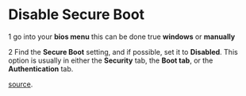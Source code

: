 # Disable Secure Boot

1 go into your **bios menu** this can be done true **windows** or **manually**

2 Find the **Secure Boot** setting, and if possible, set it to **Disabled**. This option is usually in either the **Security** tab, the **Boot tab**, or the **Authentication** tab.

[source](https://docs.microsoft.com/en-us/windows-hardware/manufacture/desktop/disabling-secure-boot).  
